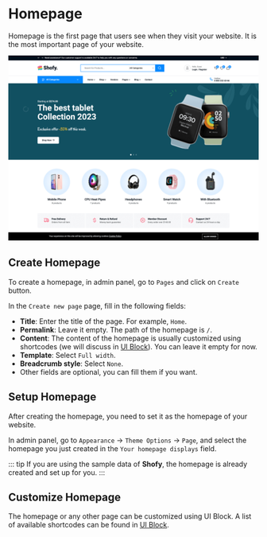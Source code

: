# Homepage

Homepage is the first page that users see when they visit your website. It is the most important page of your website.

![Overview](./images/overview.png)

## Create Homepage

To create a homepage, in admin panel, go to `Pages` and click on `Create` button.

In the `Create new page` page, fill in the following fields:

- **Title**: Enter the title of the page. For example, `Home`.
- **Permalink**: Leave it empty. The path of the homepage is `/`.
- **Content**: The content of the homepage is usually customized using shortcodes (we will discuss
  in [UI Block](./usage-ui-block.md)). You can
  leave it empty for now.
- **Template**: Select `Full width`.
- **Breadcrumb style**: Select `None`.
- Other fields are optional, you can fill them if you want.

## Setup Homepage

After creating the homepage, you need to set it as the homepage of your website.

In admin panel, go to `Appearance` -> `Theme Options` -> `Page`, and select the homepage you just created in
the `Your homepage displays` field.

::: tip
If you are using the sample data of **Shofy**, the homepage is already created and set up for you.
:::

## Customize Homepage

The homepage or any other page can be customized using UI Block. A list of available
shortcodes can be found in [UI Block](./usage-ui-block.md#available-shortcodes).
